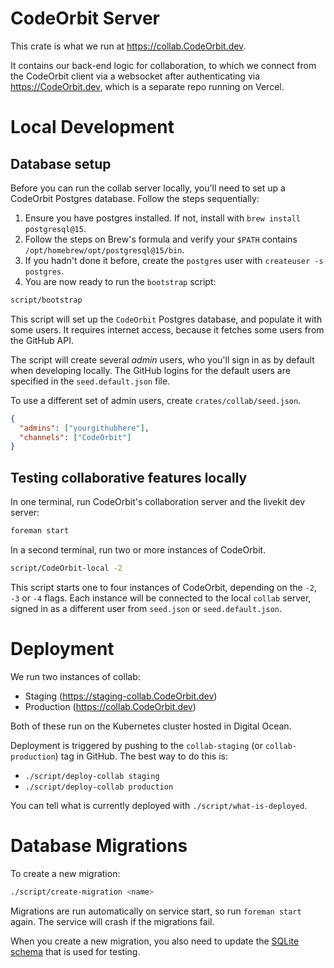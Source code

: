 ﻿# CodeOrbit Server

This crate is what we run at https://collab.CodeOrbit.dev.

It contains our back-end logic for collaboration, to which we connect from the CodeOrbit client via a websocket after authenticating via https://CodeOrbit.dev, which is a separate repo running on Vercel.

# Local Development

## Database setup

Before you can run the collab server locally, you'll need to set up a CodeOrbit Postgres database. Follow the steps sequentially:

1. Ensure you have postgres installed. If not, install with `brew install postgresql@15`.
2. Follow the steps on Brew's formula and verify your `$PATH` contains `/opt/homebrew/opt/postgresql@15/bin`.
3. If you hadn't done it before, create the `postgres` user with `createuser -s postgres`.
4. You are now ready to run the `bootstrap` script:

```sh
script/bootstrap
```

This script will set up the `CodeOrbit` Postgres database, and populate it with some users. It requires internet access, because it fetches some users from the GitHub API.

The script will create several _admin_ users, who you'll sign in as by default when developing locally. The GitHub logins for the default users are specified in the `seed.default.json` file.

To use a different set of admin users, create `crates/collab/seed.json`.

```json
{
  "admins": ["yourgithubhere"],
  "channels": ["CodeOrbit"]
}
```

## Testing collaborative features locally

In one terminal, run CodeOrbit's collaboration server and the livekit dev server:

```sh
foreman start
```

In a second terminal, run two or more instances of CodeOrbit.

```sh
script/CodeOrbit-local -2
```

This script starts one to four instances of CodeOrbit, depending on the `-2`, `-3` or `-4` flags. Each instance will be connected to the local `collab` server, signed in as a different user from `seed.json` or `seed.default.json`.

# Deployment

We run two instances of collab:

- Staging (https://staging-collab.CodeOrbit.dev)
- Production (https://collab.CodeOrbit.dev)

Both of these run on the Kubernetes cluster hosted in Digital Ocean.

Deployment is triggered by pushing to the `collab-staging` (or `collab-production`) tag in GitHub. The best way to do this is:

- `./script/deploy-collab staging`
- `./script/deploy-collab production`

You can tell what is currently deployed with `./script/what-is-deployed`.

# Database Migrations

To create a new migration:

```sh
./script/create-migration <name>
```

Migrations are run automatically on service start, so run `foreman start` again. The service will crash if the migrations fail.

When you create a new migration, you also need to update the [SQLite schema](./migrations.sqlite/20221109000000_test_schema.sql) that is used for testing.
